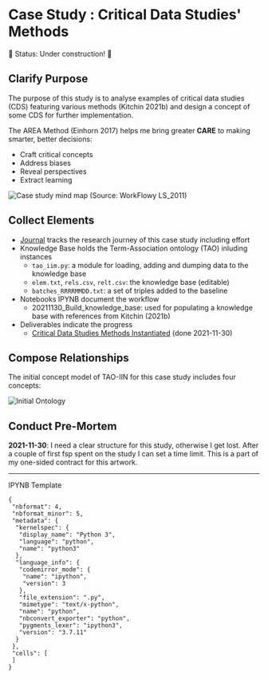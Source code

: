 # Case Study : Critical Data Studies' Methods
🚧 Status: Under construction! 🚧 
## Clarify Purpose
The purpose of this study is to analyse examples of critical data studies (CDS) featuring various methods (Kitchin 2021b) and design a concept of some CDS for further implementation.

The AREA Method (Einhorn 2017) helps me bring greater **CARE** to making smarter, better decisions:
- Craft critical concepts
- Address biases
- Reveal perspectives
- Extract learning

![Case study mind map](https://www.plantuml.com/plantuml/png/FP11JiCm44NtEOLNg2XBBj2IIgYBqAgmpCRKGseH_uayOq4a3i_WG7UM__FyDzwA-goVRzAqhlD2xaLBM5mV4LplvwPjtPv48xn6ne2duzxkZ6KeVUc0pQE_V8oP2yBzNv9IGTJ5icwA1FtkYYWdoly0BZJNSKPShNvDt9bziCu1hxjZ9NVmqoBHt5QDEA8U3scUA16qIlq-FMKUCuaCU3XLf6TJu1mntZgd8aORiZd0HbtLtRbdsy5MfdbLEzCxPJ8zQRQ4OD_o0m00)
(Source: WorkFlowy LS_2011)

## Collect Elements
- [Journal](cs01_journal.md) tracks the research journey of this case study including effort
- Knowledge Base holds the Term-Association ontology (TAO) inluding instances
  - `tao_iim.py`: a module for loading, adding and dumping data to the knowledge base
  - `elem.txt`, `rels.csv`, `relt.csv`: the knowledge base (editable)
  - `batches_RRRRMMDD.txt`: a set of triples added to the baseline
- Notebooks IPYNB document the workflow
  - 20211130_Build_knowledge_base: used for populating a knowledge base with references from Kitchin (2021b)
- Deliverables indicate the progress
  - [Critical Data Studies Methods Instantiated](CDS_methods_instantiated.md) (done 2021-11-30)

## Compose Relationships
The initial concept model of TAO-IIN for this case study includes four concepts:

![Initial Ontology](https://www.plantuml.com/plantuml/png/FP0nQmCn38Lt_mhXyI3_e9Ii6Lf2bovPx9FQ4rpaOCcK_FlgZDf1F3-_nsVXirhfDkvxMaj7o1Snwa86xmtf9YoIeIYu9cb6qFbxiyH-WoJ6Nqm8zGcf25okK10xgIOIXACUq4-gy47QHb-TEVe-cQwHNqVTUIt6JMxo67N6hX6_aMqDRz9--anSKs8Ho2_rTMjgca-dp0h7UUwJ9zndLkXU6pBzjS8YiEJvYW_aPLdPI9SbMku25PL0FVRs_2TD5wHZgpC9-b_-0W00)

## Conduct Pre-Mortem
**2021-11-30**: I need a clear structure for this study, otherwise I get lost. After a couple of first fsp spent on the study I can set a time limit. This is a part of my one-sided contract for this artwork.

----

IPYNB Template
```
{
 "nbformat": 4,
 "nbformat_minor": 5,
 "metadata": {
  "kernelspec": {
   "display_name": "Python 3",
   "language": "python",
   "name": "python3"
  },
  "language_info": {
   "codemirror_mode": {
    "name": "ipython",
    "version": 3
   },
   "file_extension": ".py",
   "mimetype": "text/x-python",
   "name": "python",
   "nbconvert_exporter": "python",
   "pygments_lexer": "ipython3",
   "version": "3.7.11"
  }
 },
 "cells": [
 ]
}
```
